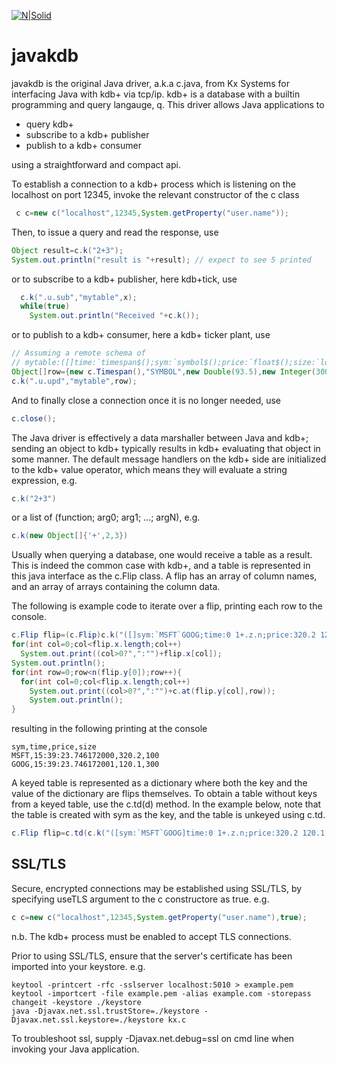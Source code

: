 [![N|Solid](https://avatars2.githubusercontent.com/u/11446750?v=3&s=200)](https://kx.com)
# javakdb

javakdb is the original Java driver, a.k.a c.java, from Kx Systems for interfacing Java with kdb+ via tcp/ip. kdb+ is a database with a builtin programming and query langauge, q. This driver allows Java applications to
 - query kdb+
 - subscribe to a kdb+ publisher
 - publish to a kdb+ consumer 

using a straightforward and compact api.

To establish a connection to a kdb+ process which is listening on the localhost on port 12345, invoke the relevant constructor of the c class

```java
 c c=new c("localhost",12345,System.getProperty("user.name"));
```

Then, to issue a query and read the response, use

```java
Object result=c.k("2+3");
System.out.println("result is "+result); // expect to see 5 printed
```

or to subscribe to a kdb+ publisher, here kdb+tick, use
```java
  c.k(".u.sub","mytable",x);
  while(true)
    System.out.println("Received "+c.k());
```
or to publish to a kdb+ consumer, here a kdb+ ticker plant, use

```java
// Assuming a remote schema of
// mytable:([]time:`timespan$();sym:`symbol$();price:`float$();size:`long$())
Object[]row={new c.Timespan(),"SYMBOL",new Double(93.5),new Integer(300)};
c.k(".u.upd","mytable",row);
```
And to finally close a connection once it is no longer needed, use

```java
c.close();
```

The Java driver is effectively a data marshaller between Java and kdb+; sending an object to kdb+ typically results in kdb+ evaluating that object in some manner. The default message handlers on the kdb+ side are initialized to the kdb+ value operator, which means they will evaluate a string expression, e.g.
```java
c.k("2+3")
```
or a list of (function; arg0; arg1; ...; argN), e.g.
```java
c.k(new Object[]{'+',2,3})
```

Usually when querying a database, one would receive a table as a result. This is indeed the common case with kdb+, and a table is represented in this java interface as the c.Flip class. A flip has an array of column names, and an array of arrays containing the column data.

The following is example code to iterate over a flip, printing each row to the console.

```java
c.Flip flip=(c.Flip)c.k("([]sym:`MSFT`GOOG;time:0 1+.z.n;price:320.2 120.1;size:100 300)");
for(int col=0;col<flip.x.length;col++)
  System.out.print((col>0?",":"")+flip.x[col]);
System.out.println();
for(int row=0;row<n(flip.y[0]);row++){
  for(int col=0;col<flip.x.length;col++)
    System.out.print((col>0?",":"")+c.at(flip.y[col],row));
    System.out.println();
}
```

resulting in the following printing at the console

```
sym,time,price,size
MSFT,15:39:23.746172000,320.2,100
GOOG,15:39:23.746172001,120.1,300
```

A keyed table is represented as a dictionary where both the key and the value of the dictionary are flips themselves. To obtain a table without keys from a keyed table, use the c.td(d) method. In the example below, note that the table is created with sym as the key, and the table is unkeyed using c.td.

```java
c.Flip flip=c.td(c.k("([sym:`MSFT`GOOG]time:0 1+.z.n;price:320.2 120.1;size:100 300)"));
```

## SSL/TLS
Secure, encrypted connections may be established using SSL/TLS, by specifying useTLS argument to the c constructore as true. e.g.
```java
c c=new c("localhost",12345,System.getProperty("user.name"),true);
```
n.b. The kdb+ process must be enabled to accept TLS connections.

Prior to using SSL/TLS, ensure that the server's certificate has been imported into your keystore. e.g.
```
keytool -printcert -rfc -sslserver localhost:5010 > example.pem
keytool -importcert -file example.pem -alias example.com -storepass changeit -keystore ./keystore
java -Djavax.net.ssl.trustStore=./keystore -Djavax.net.ssl.keystore=./keystore kx.c
 ```
To troubleshoot ssl, supply -Djavax.net.debug=ssl on cmd line when invoking your Java application.

